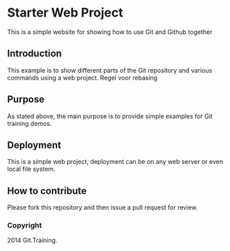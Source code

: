 # Starter Web Project

This is a simple website for
showing how to use Git and Github together

## Introduction

This example is to show different parts
of the Git repository and various commands
using a web project. 
Regel voor rebasing

## Purpose

As stated above, the main purpose is to
provide simple examples for Git training
demos.

## Deployment

This is a simple web project, deployment 
can be on any web server or even local
file system. 

## How to contribute

Please fork this repository and then issue a pull request for 
review.

### Copyright

2014 Git.Training.
